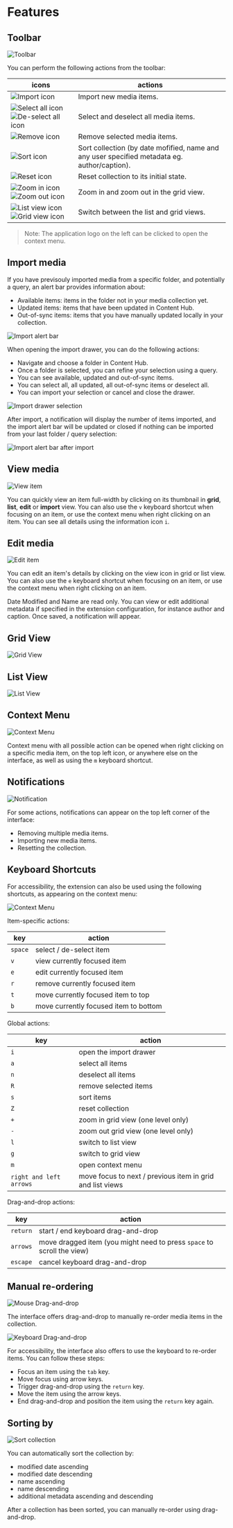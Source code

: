# Features

## Toolbar

![Toolbar](../media/toolbar.png)

You can perform the following actions from the toolbar:

| icons | actions |
|-------|---------|
| ![Import icon](../media/icon-import.png)  | Import new media items. |
| ![Select all icon](../media/icon-select-all.png) ![De-select all icon](../media/icon-select-none.png) | Select and deselect all media items. |
| ![Remove icon](../media/icon-remove.png) | Remove selected media items. |
| ![Sort icon](../media/icon-sort.png) | Sort collection (by date mofified, name and any user specified metadata eg. author/caption). |
| ![Reset icon](../media/icon-reset.png) | Reset collection to its initial state. |
| ![Zoom in icon](../media/icon-zoom-in.png) ![Zoom out icon](../media/icon-zoom-out.png) | Zoom in and zoom out in the grid view. |
| ![List view icon](../media/icon-list.png) ![Grid view icon](../media/icon-grid.png) | Switch between the list and grid views. |

> Note: The application logo on the left can be clicked to open the context menu.

## Import media

If you have previsouly imported media from a specific folder, and potentially a query, an alert bar provides information about:
- Available items: items in the folder not in your media collection yet.
- Updated items: items that have been updated in Content Hub.
- Out-of-sync items: items that you have manually updated locally in your collection.

![Import alert bar](../media/import-alert-bar.png)

When opening the import drawer, you can do the following actions:
- Navigate and choose a folder in Content Hub.
- Once a folder is selected, you can refine your selection using a query.
- You can see available, updated and out-of-sync items.
- You can select all, all updated, all out-of-sync items or deselect all.
- You can import your selection or cancel and close the drawer.

![Import drawer selection](../media/import-drawer-selection.png)

After import, a notification will display the number of items imported, and the import alert bar will be updated or closed if nothing can be imported from your last folder / query selection:

![Import alert bar after import](../media/import-alert-bar-after-import.png)

## View media

![View item](../media/view-item.png)

You can quickly view an item full-width by clicking on its thumbnail in **grid**, **list**, **edit** or **import** view. You can also use the `v` keyboard shortcut when focusing on an item, or use the context menu when right clicking on an item. You can see all details using the information icon `i`.

## Edit media

![Edit item](../media/edit-item.png)

You can edit an item's details by clicking on the view icon in grid or list view. You can also use the `e` keyboard shortcut when focusing on an item, or use the context menu when right clicking on an item.

Date Modified and Name are read only. You can view or edit additional metadata if specified in the extension configuration, for instance author and caption. Once saved, a notification will appear.

## Grid View

![Grid View](../media/grid-view.png)

## List View

![List View](../media/list-view.png)

## Context Menu

![Context Menu](../media/context-menu.png)

Context menu with all possible action can be opened when right clicking on a specific media item, on the top left icon, or anywhere else on the interface, as well as using the `m` keyboard shortcut.

## Notifications

![Notification](../media/notification.png)

For some actions, notifications can appear on the top left corner of the interface:

- Removing multiple media items.
- Importing new media items.
- Resetting the collection.

## Keyboard Shortcuts

For accessibility, the extension can also be used using the following shortcuts, as appearing on the context menu:

![Context Menu](../media/context-menu.png)

Item-specific actions:

| key | action |
|-----|--------|
| `space` | select / de-select item |
| `v` | view currently focused item |
| `e` | edit currently focused item |
| `r` | remove currently focused item |
| `t` | move currently focused item to top |
| `b` | move currently focused item to bottom |

Global actions:

| key | action |
|-----|--------|
| `i` | open the import drawer |
| `a` | select all items |
| `n` | deselect all items |
| `R` | remove selected items |
| `s` | sort items |
| `Z` | reset collection |
| `+` | zoom in grid view (one level only) |
| `-` | zoom out grid view (one level only) |
| `l` | switch to list view |
| `g` | switch to grid view |
| `m` | open context menu |
| `right and left arrows` | move focus to next / previous item in grid and list views |

Drag-and-drop actions:

| key | action |
|-----|--------|
| `return` | start / end keyboard drag-and-drop |
| `arrows` | move dragged item (you might need to press `space` to scroll the view) |
| `escape` | cancel keyboard drag-and-drop |

## Manual re-ordering

![Mouse Drag-and-drop](../media/mouse-drag-and-drop.png)

The interface offers drag-and-drop to manually re-order media items in the collection.

![Keyboard Drag-and-drop](../media/keyboard-drag-and-drop.png)

For accessibility, the interface also offers to use the keyboard to re-order items. You can follow these steps:

- Focus an item using the `tab` key.
- Move focus using arrow keys.
- Trigger drag-and-drop using the `return` key.
- Move the item using the arrow keys.
- End drag-and-drop and position the item using the `return` key again.

## Sorting by

![Sort collection](../media/sort-by.png)

You can automatically sort the collection by:

- modified date ascending
- modified date descending
- name ascending
- name descending
- additional metadata ascending and descending

After a collection has been sorted, you can manually re-order using drag-and-drop.
